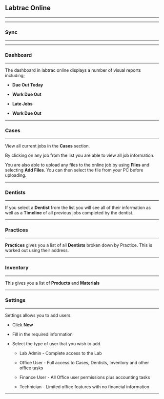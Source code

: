 ## Labtrac Online

- - - 

- - -

### Sync

- - -

- - - 

### Dashboard

- - - 

The dashboard in labtrac online displays a number of visual reports including;

+ **Due Out Today**

+ **Work Due Out**

+ **Late Jobs**

+ **Work Due Out**

- - -

### Cases

- - -

View all current jobs in the **Cases** section.

By clicking on any job from the list you are able to view all job information.

You are also able to upload any files to the online job by using **Files** and selecting **Add Files**. You can then select the file from your PC before uploading.

- - -

### Dentists

- - -

If you select a **Dentist** from the list you will see all of their information as well as a **Timeline** of all previous jobs completed by the dentist.

- - -

### Practices

- - -

**Practices** gives you a list of all **Dentists** broken down by Practice. This is worked out using their address.

- - -

### Inventory

- - -

This gives you a list of **Products** and **Materials**

- - -

### Settings

- - -

Settings allows you to add users.

+ Click **New**

+ Fill in the required information

+ Select the type of user that you wish to add.

  - Lab Admin - Complete access to the Lab
  
  - Office User - Full access to Cases, Dentists, Inventory and other office tasks
  
  - Finance User - All Office user permissions plus accounting tasks
  
  - Technician - Limited office features with no financial information
  
  

- - -
